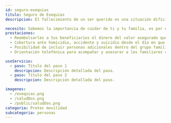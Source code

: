 ```yaml
---
id: seguro-exequias
titulo: Segu​ro de Exequias
descripcion: ​El fallecimiento de un ser querido es una situación difícil en la que contar con el mejor apoyo hace la diferencia. En caso de ser tú el que muera, imagínate lo que significa para tus familiares y amigos tener el respaldo que el Seguro de Exequias de Protec Seguros les brinda. Cero preocupaciones por tener que asumir del bolsillo propio grandes sumas de ​dinero en gastos funerarios; nosotros les damos a ellos o a ti, según sea el caso, entre $3 millones y $7 millones para pagar todo con la ventaja de que, si sobra dinero, este se entrega a los beneficiarios. ​Sabemos que la ausencia de alguien a quien se ama nunca puede llenarse, pero tenemos la certeza de que estando ahí incondicionalmente nos aseguramos de celebrar la vida.

necesito: Sabemos la importancia de cuidar de ti y tu familia, es por ello que, te brindamos las mejores opciones que te permitirán disfrutar de los momentos más especiales de tu vida con tranquilidad.
prestaciones: 
  - Reembolsarles a tus beneficiarios el dinero del valor asegurado que sobra de los gastos exequiales.
  - Cobertura ante homicidio, accidente y suicidio desde el día en que compras el seguro.
  - Posibilidad de incluir personas adicionales dentro del grupo familiar.
  - Orientación telefónica para acompañar y asesorar a los familiares cuando el asegurado fallezca.

usoServicio:
  - paso: Título del paso 1
    descripcion: Descripción detallada del paso.
  - paso: Título del paso 2
    descripcion: Descripción detallada del paso.

imagenes:
  - /exequias.png
  - /saludDos.png
  - /public/saludDos.png
categoria: Protec movilidad
subcategoria: personas
---
```

